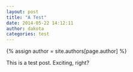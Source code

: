 ```yaml
---
layout: post
title: "A Test"
date: 2014-05-22 14:12:11
author: dakota
categories: test
---
```


{% assign author = site.authors[page.author] %}

This is a test post. Exciting, right?
